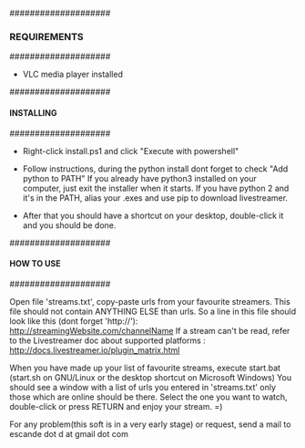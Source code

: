 ####################
### REQUIREMENTS ###
####################

- VLC media player installed

####################
#### INSTALLING ####
####################

- Right-click install.ps1 and click "Execute with powershell"

- Follow instructions, during the python install dont forget to check "Add python to PATH"
If you already have python3 installed on your computer, just exit the installer when it starts. 
If you have python 2 and it's in the PATH, alias your .exes and use pip to download livestreamer.

- After that you should have a shortcut on your desktop, double-click it and you should be done.

####################
#### HOW TO USE ####
####################

Open file 'streams.txt', copy-paste urls from your favourite streamers. This file should not contain ANYTHING ELSE than urls.
So a line in this file should look like this (dont forget 'http://'): http://streamingWebsite.com/channelName
If a stream can't be read, refer to the Livestreamer doc about supported platforms : 
						http://docs.livestreamer.io/plugin_matrix.html

When you have made up your list of favourite streams, execute start.bat (start.sh on GNU/Linux or the desktop shortcut on Microsoft Windows)
You should see a window with a list of urls you entered in 'streams.txt' only those which are online should be there.
Select the one you want to watch, double-click or press RETURN and enjoy your stream. =)


For any problem(this soft is in a very early stage) or request, send a mail to
escande dot d at gmail dot com
